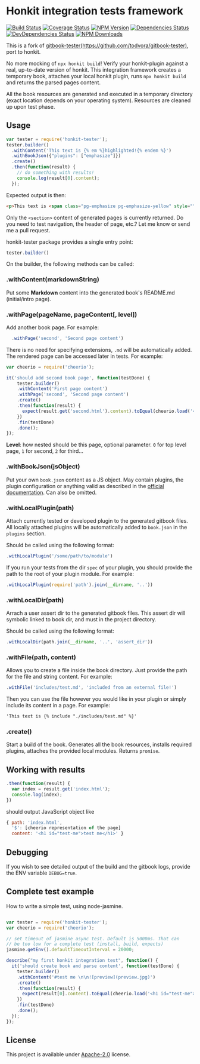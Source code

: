 # Honkit integration tests framework

[![Build Status](https://travis-ci.org/vowstar/honkit-tester.svg?branch=master)](https://travis-ci.org/vowstar/honkit-tester)
[![Coverage Status](https://coveralls.io/repos/github/vowstar/honkit-tester/badge.svg?branch=master)](https://coveralls.io/github/vowstar/honkit-tester?branch=master)
[![NPM Version](https://badge.fury.io/js/honkit-tester.svg)](https://badge.fury.io/js/honkit-tester)
[![Dependencies Status](https://david-dm.org/vowstar/honkit-tester/status.svg)](https://david-dm.org/vowstar/honkit-tester/)
[![DevDependencies Status](https://david-dm.org/vowstar/honkit-tester/dev-status.svg)](https://david-dm.org/vowstar/honkit-tester/#info=devDependencies)
[![NPM Downloads](https://img.shields.io/npm/dm/honkit-tester.svg?style=flat)](https://www.npmjs.org/package/honkit-tester)

This is a fork of [gitbook-tester(https://github.com/todvora/gitbook-tester)](https://github.com/todvora/gitbook-tester), port to honkit.

No more mocking of ```npx honkit build```! Verify your honkit-plugin against a real, up-to-date
version of honkit. This integration framework creates a temporary book, attaches your local honkit plugin, runs ```npx honkit build``` and returns the parsed pages content.

All the book resources are generated and executed in a temporary directory (exact location
  depends on your operating system). Resources are cleaned up upon test phase.

## Usage

```js
var tester = require('honkit-tester');
tester.builder()
  .withContent('This text is {% em %}highlighted!{% endem %}')
  .withBookJson({"plugins": ["emphasize"]})
  .create()
  .then(function(result) {
    // do something with results!
    console.log(result[0].content);
  });
```

Expected output is then:

```html
<p>This text is <span class="pg-emphasize pg-emphasize-yellow" style="">highlighted !</span></p>
```

Only the ```<section>``` content of generated pages is currently returned. Do you need
to test navigation, the header of page, etc.? Let me know or send me a pull request.

honkit-tester package provides a single entry point:

```js
tester.builder()
```

On the builder, the following methods can be called:

### .withContent(markdownString)

Put some **Markdown** content into the generated book's README.md (initial/intro page).

### .withPage(pageName, pageContent[, level])

Add another book page. For example:

```js
  .withPage('second', 'Second page content')
```

There is no need for specifying extensions, ```.md``` will be automatically added.
The rendered page can be accessed later in tests. For example:

```js
var cheerio = require('cheerio');

it('should add second book page', function(testDone) {
    tester.builder()
    .withContent('First page content')
    .withPage('second', 'Second page content')
    .create()
    .then(function(result) {
      expect(result.get('second.html').content).toEqual(cheerio.load('<p>Second page content</p>')('body').html().trim());
    })
    .fin(testDone)
    .done();
});
```

**Level**: how nested should be this page, optional parameter. ```0``` for top level page, ```1``` for second, ```2``` for third...

### .withBookJson(jsObject)

Put your own ```book.json``` content as a JS object. May contain plugins,
the plugin configuration or anything valid as described in the [official documentation](http://help.gitbook.com/format/configuration.html).
Can also be omitted.

### .withLocalPlugin(path)

Attach currently tested or developed plugin to the generated gitbook files. All locally attached plugins will be automatically added
 to ```book.json``` in the ```plugins``` section.

Should be called
using the following format:

```js
.withLocalPlugin('/some/path/to/module')
```

If you run your tests from the dir ```spec``` of your plugin, you should provide the
path to the root of your plugin module. For example:

```js
.withLocalPlugin(require('path').join(__dirname, '..'))
```

### .withLocalDir(path)

Arrach a user assert dir to the generated gitbook files. This assert dir will
symbolic linked to book dir, and must in the project directory.

Should be called
using the following format:

```js
.withLocalDir(path.join(__dirname, '..', 'assert_dir'))
```

### .withFile(path, content)

Allows you to create a file inside the book directory. Just provide the path for the file and string content. For example:

```js
.withFile('includes/test.md', 'included from an external file!')
```

Then you can use the file however you would like in your plugin or simply include its content in a page. For example:

```markdown
'This text is {% include "./includes/test.md" %}'
```

### .create()

Start a build of the book. Generates all the book resources, installs required
plugins, attaches the provided local modules. Returns ```promise```.

## Working with results

```js
.then(function(result) {
  var index = result.get('index.html');
  console.log(index);  
})
```

should output JavaScript object like

```js
{ path: 'index.html',
  '$': [cheerio representation of the page]
  content: '<h1 id="test-me">test me</h1>' }

```

## Debugging

If you wish to see detailed output of the build and the gitbook logs, provide the ENV variable ``DEBUG=true``.

## Complete test example

How to write a simple test, using node-jasmine.

```js

var tester = require('honkit-tester');
var cheerio = require('cheerio');

// set timeout of jasmine async test. Default is 5000ms. That can
// be too low for a complete test (install, build, expects)
jasmine.getEnv().defaultTimeoutInterval = 20000;

describe("my first honkit integration test", function() {
  it('should create book and parse content', function(testDone) {
    tester.builder()
    .withContent('#test me \n\n![preview](preview.jpg)')
    .create()
    .then(function(result) {
      expect(result[0].content).toEqual(cheerio.load('<h1 id="test-me">test me</h1>\n<p><img src="preview.jpg" alt="preview"></p>')('body').html().trim());
    })
    .fin(testDone)
    .done();
  });
});
```

## License

This project is available under [Apache-2.0](http://choosealicense.com/licenses/apache-2.0/) license.

